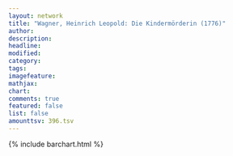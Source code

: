 ```yaml
---
layout: network
title: "Wagner, Heinrich Leopold: Die Kindermörderin (1776)"
author:
description:
headline:
modified:
category:
tags:
imagefeature: 
mathjax: 
chart: 
comments: true
featured: false
list: false
amounttsv: 396.tsv
---
```

{% include barchart.html %}
